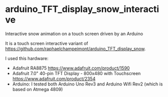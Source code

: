 # arduino_TFT_display_snow_interactive
Interactive snow animation on a touch screen driven by an Arduino

It is a touch screen interactive variant of https://github.com/raphaelchampeimont/arduino_TFT_display_snow.

I used this hardware:
* Adafruit RA8875 https://www.adafruit.com/product/1590
* Adafruit 7.0" 40-pin TFT Display - 800x480 with Touchscreen https://www.adafruit.com/product/2354
* Arduino: I tested both Arduino Uno Rev3 and Arduino Wifi Rev2 (which is based on Atmega 4809)

